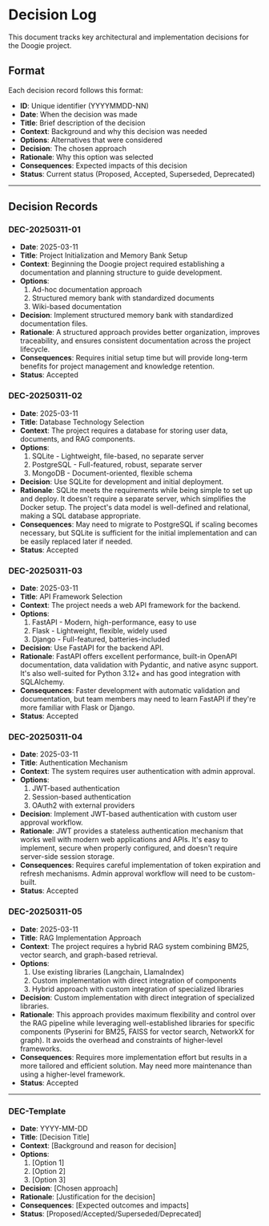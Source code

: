 # Decision Log

This document tracks key architectural and implementation decisions for the Doogie project.

## Format
Each decision record follows this format:
- **ID**: Unique identifier (YYYYMMDD-NN)
- **Date**: When the decision was made
- **Title**: Brief description of the decision
- **Context**: Background and why this decision was needed
- **Options**: Alternatives that were considered
- **Decision**: The chosen approach
- **Rationale**: Why this option was selected
- **Consequences**: Expected impacts of this decision
- **Status**: Current status (Proposed, Accepted, Superseded, Deprecated)

---

## Decision Records

### DEC-20250311-01
- **Date**: 2025-03-11
- **Title**: Project Initialization and Memory Bank Setup
- **Context**: Beginning the Doogie project required establishing a documentation and planning structure to guide development.
- **Options**:
  1. Ad-hoc documentation approach
  2. Structured memory bank with standardized documents
  3. Wiki-based documentation
- **Decision**: Implement structured memory bank with standardized documentation files.
- **Rationale**: A structured approach provides better organization, improves traceability, and ensures consistent documentation across the project lifecycle.
- **Consequences**: Requires initial setup time but will provide long-term benefits for project management and knowledge retention.
- **Status**: Accepted

### DEC-20250311-02
- **Date**: 2025-03-11
- **Title**: Database Technology Selection
- **Context**: The project requires a database for storing user data, documents, and RAG components.
- **Options**:
  1. SQLite - Lightweight, file-based, no separate server
  2. PostgreSQL - Full-featured, robust, separate server
  3. MongoDB - Document-oriented, flexible schema
- **Decision**: Use SQLite for development and initial deployment.
- **Rationale**: SQLite meets the requirements while being simple to set up and deploy. It doesn't require a separate server, which simplifies the Docker setup. The project's data model is well-defined and relational, making a SQL database appropriate.
- **Consequences**: May need to migrate to PostgreSQL if scaling becomes necessary, but SQLite is sufficient for the initial implementation and can be easily replaced later if needed.
- **Status**: Accepted

### DEC-20250311-03
- **Date**: 2025-03-11
- **Title**: API Framework Selection
- **Context**: The project needs a web API framework for the backend.
- **Options**:
  1. FastAPI - Modern, high-performance, easy to use
  2. Flask - Lightweight, flexible, widely used
  3. Django - Full-featured, batteries-included
- **Decision**: Use FastAPI for the backend API.
- **Rationale**: FastAPI offers excellent performance, built-in OpenAPI documentation, data validation with Pydantic, and native async support. It's also well-suited for Python 3.12+ and has good integration with SQLAlchemy.
- **Consequences**: Faster development with automatic validation and documentation, but team members may need to learn FastAPI if they're more familiar with Flask or Django.
- **Status**: Accepted

### DEC-20250311-04
- **Date**: 2025-03-11
- **Title**: Authentication Mechanism
- **Context**: The system requires user authentication with admin approval.
- **Options**:
  1. JWT-based authentication
  2. Session-based authentication
  3. OAuth2 with external providers
- **Decision**: Implement JWT-based authentication with custom user approval workflow.
- **Rationale**: JWT provides a stateless authentication mechanism that works well with modern web applications and APIs. It's easy to implement, secure when properly configured, and doesn't require server-side session storage.
- **Consequences**: Requires careful implementation of token expiration and refresh mechanisms. Admin approval workflow will need to be custom-built.
- **Status**: Accepted

### DEC-20250311-05
- **Date**: 2025-03-11
- **Title**: RAG Implementation Approach
- **Context**: The project requires a hybrid RAG system combining BM25, vector search, and graph-based retrieval.
- **Options**:
  1. Use existing libraries (Langchain, LlamaIndex)
  2. Custom implementation with direct integration of components
  3. Hybrid approach with custom integration of specialized libraries
- **Decision**: Custom implementation with direct integration of specialized libraries.
- **Rationale**: This approach provides maximum flexibility and control over the RAG pipeline while leveraging well-established libraries for specific components (Pyserini for BM25, FAISS for vector search, NetworkX for graph). It avoids the overhead and constraints of higher-level frameworks.
- **Consequences**: Requires more implementation effort but results in a more tailored and efficient solution. May need more maintenance than using a higher-level framework.
- **Status**: Accepted

---

### DEC-Template
- **Date**: YYYY-MM-DD
- **Title**: [Decision Title]
- **Context**: [Background and reason for decision]
- **Options**:
  1. [Option 1]
  2. [Option 2]
  3. [Option 3]
- **Decision**: [Chosen approach]
- **Rationale**: [Justification for the decision]
- **Consequences**: [Expected outcomes and impacts]
- **Status**: [Proposed/Accepted/Superseded/Deprecated]